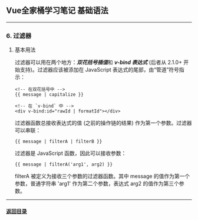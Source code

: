 ## Vue全家桶学习笔记 基础语法
---
### 6. 过滤器

1. 基本用法

    过滤器可以用在两个地方：***双花括号插值***和 ***v-bind 表达式*** (后者从 2.1.0+ 开始支持)。过滤器应该被添加在 JavaScript 表达式的尾部，由“管道”符号指示：

    ```
    <!-- 在双花括号中 -->
    {{ message | capitalize }}
    
    <!-- 在 `v-bind` 中 -->
    <div v-bind:id="rawId | formatId"></div>
    ```

    过滤器函数总接收表达式的值 (之前的操作链的结果) 作为第一个参数。过滤器可以串联：
    ```
    {{ message | filterA | filterB }}
    ```
    过滤器是 JavaScript 函数，因此可以接收参数：
    ```
    {{ message | filterA('arg1', arg2) }}
    ```
    filterA 被定义为接收三个参数的过滤器函数。其中 message 的值作为第一个参数，普通字符串 'arg1' 作为第二个参数，表达式 arg2 的值作为第三个参数。

---

#### [返回目录](./)
